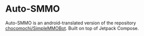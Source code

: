 # Auto-SMMO

Auto-SMMO is an android-translated version of the repository [chocomochi/SimpleMMOBot](https://github.com/chocomochi/SimpleMMOBot). Built on top of Jetpack Compose.
